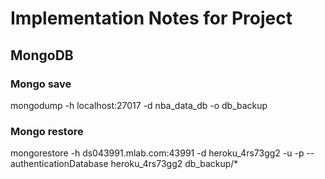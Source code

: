 # Implementation Notes for Project
## MongoDB
### Mongo save
mongodump -h localhost:27017 -d nba_data_db -o db_backup
### Mongo restore
mongorestore -h ds043991.mlab.com:43991 -d heroku_4rs73gg2 -u <user> -p <password> --authenticationDatabase heroku_4rs73gg2 db_backup/*
